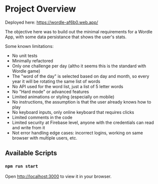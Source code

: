 # Project Overview

Deployed here: https://wordle-af6b0.web.app/

The objective here was to build out the minimal requirements for a Wordle App, with some data persistance that shows the user's stats.

Some known limitations:

- No unit tests
- Minimally refactored
- Only one challenge per day (altho it seems this is the standard with Wordle game)
- The "word of the day" is selected based on day and month, so every year it will be rotating the same list of words
- No API used for the word list, just a list of 5 letter words
- No "Hard mode" or advanced features
- Limited animations or styling (especially on mobile)
- No instructions, the assumption is that the user already knows how to play
- No keyboard inputs, only online keyboard that requires clicks
- Limited comments in the code
- Limited security at Firebase level, anyone with the credentials can read and write from it
- Not error handling edge cases: incorrect logins, working on same browser with multiple users, etc.

## Available Scripts

### `npm run start`

Open [http://localhost:3000](http://localhost:3000) to view it in your browser.
